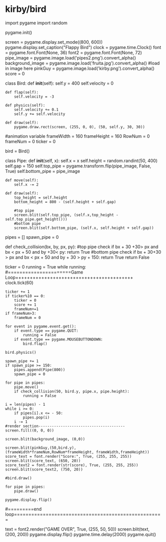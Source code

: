 # kirby/bird



import pygame
import random

pygame.init()

screen = pygame.display.set_mode((800, 600))
pygame.display.set_caption("Flappy Bird")
clock = pygame.time.Clock()
font = pygame.font.Font(None, 36)
font2 = pygame.font.Font(None, 72)
pipe_image = pygame.image.load('pipes2.png').convert_alpha()
background_image = pygame.image.load('fruita.jpg').convert_alpha()
#load in image here
pinkGuy = pygame.image.load('kirby.png').convert_alpha()
score = 0




class Bird:
    def __init__(self):
        self.y = 400
        self.velocity = 0 

    def flap(self):
        self.velocity = -3

    def physics(self):
        self.velocity += 0.1
        self.y += self.velocity

    def draw(self):
        pygame.draw.rect(screen, (255, 0, 0), (50, self.y, 30, 30))
        
#animation variable
frameWidth = 160
frameHeight = 160
RowNum = 0
frameNum = 0
ticker = 0
    
bird = Bird()

class Pipe:
    def __init__(self, x):
        self.x = x
        self.height = random.randint(50, 400)
        self.gap = 150
        self.top_pipe = pygame.transform.flip(pipe_image, False, True)
        self.bottom_pipe = pipe_image
        

    def move(self):
        self.x -= 2

    def draw(self):
        top_height = self.height
        bottom_height = 800 - (self.height + self.gap)
        
        #top pipe
        screen.blit(self.top_pipe, (self.x,top_height - self.top_pipe.get_height()))
        #bottom pipe
        screen.blit(self.bottom_pipe, (self.x, self.height + self.gap))
        
pipes = []
spawn_pipe = 0
       
def check_collision(bx, by, px, py):
    #top pipe check
    if bx + 30 +30> px and bx < px + 50 and by +30< py:
        return True
    #bottom pipe check
    if bx + 30+30 > px and bx < px + 50 and by + 30 > py + 150:
        return True
    return False

ticker = 0
running = True
while running: #======================Game Loop+++++++++++++++++++++++++++++++++++++++++
    clock.tick(60)
    
    
    ticker += 1
    if ticker%10 == 0:
        ticker = 0
        score += 1
        frameNum+=1
    if frameNum>3:
        frameNum = 0
        
    for event in pygame.event.get():
        if event.type == pygame.QUIT:
            running = False
        if event.type == pygame.MOUSEBUTTONDOWN:
            bird.flap()
           
    bird.physics()

    spawn_pipe += 1
    if spawn_pipe >= 150:
        pipes.append(Pipe(800))
        spawn_pipe = 0

    for pipe in pipes:
        pipe.move()
        if check_collision(50, bird.y, pipe.x, pipe.height):
            running = False

    i = len(pipes) - 1
    while i >= 0:
        if pipes[i].x <= - 50:
            pipes.pop(i)
        i -= 1
    #render section---------------------------------------
    screen.fill((0, 0, 0))
    
    screen.blit(background_image, (0,0))
    
    screen.blit(pinkGuy,(50,bird.y),(frameWidth*frameNum,RowNum*frameHeight, frameWidth,frameHeight))
    score_text = font.render("Score:", True, (255, 255, 255))
    screen.blit(score_text, (650, 20))
    score_text2 = font.render(str(score), True, (255, 255, 255))
    screen.blit(score_text2, (750, 20))

    #bird.draw()

    for pipe in pipes:
        pipe.draw()

    pygame.display.flip()


    
#=========end loop====================================================

text = font2.render("GAME OVER", True, (255, 50, 50))
screen.blit(text, (200, 200))
pygame.display.flip()
pygame.time.delay(2000)
pygame.quit()

